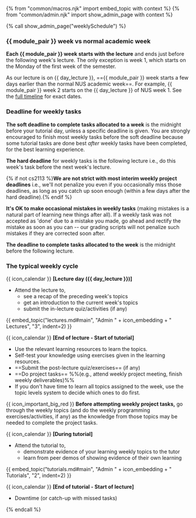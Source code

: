 {% from "common/macros.njk" import embed_topic with context %}
{% from "common/admin.njk" import show_admin_page with context %}

{% call show_admin_page("weeklySchedule") %}
<div id="main">

<div id="week-definition">

### {{ module_pair }} week vs normal academic week

**Each {{ module_pair }} week starts with the lecture** and ends just before the following week's lecture. The only exception is week 1, which starts on the Monday of the first week of the semester. <div tags="m--cs2103 m--cs2113 m--tic4001 m--tic4002">As our lecture is on {{ day_lecture }}, =={{ module_pair }} week starts a few days earlier than the normal NUS academic week==. For example, {{ module_pair }} week 2 starts on the {{ day_lecture }} of NUS week 1. See the [full timeline](../schedule/timeline.html) for exact dates.</div>
</div>
<p/>
<div tags="m--cs2103 m--cs2113 m--tic4001 m--tic4002" id="deadline-definition">

### Deadline for weekly tasks

<div tags="m--cs2103 m--cs2113">

**The soft deadline to complete tasks allocated to a week** is the <tooltip content="e.g., if your tutorial is on Thursday, the deadline is Wednesday 23.59">midnight before your tutorial day</tooltip>, unless a specific deadline is given. You are strongly encouraged to finish most weekly tasks before the soft deadline because some tutorial tasks are done best _after_ weekly tasks have been completed, for the best learning experience.

<span class="text-danger">**The hard deadline** for weekly tasks is the following lecture</span> i.e., do this week's task before the next week's lecture.

{% if not cs2113 %}**We are not strict with most interim weekly project deadlines** i.e., we'll not penalize you even if you occasionally miss those deadlines, as long as you catch up soon enough (within a few days after the hard deadline).{% endif %}

**It's OK to make occasional mistakes in weekly tasks** (making mistakes is a natural part of learning new things after all). If a weekly task was not accepted as 'done' due to a mistake you made, go ahead and rectify the mistake as soon as you can -- our grading scripts will not penalize such mistakes if they are corrected soon after.
</div>
<div tags="m--tic4001 m--tic4002">

**The deadline to complete tasks allocated to the week** is the midnight before the following lecture.
</div>
</div>

<div tags="m--cs2103 m--cs2113">

### The typical weekly cycle

{{ icon_calendar }} **[Lecture day ({{ day_lecture }})]**<br>

* Attend the lecture to,
  * see a recap of the preceding week's topics
  * get an introduction to the current week's topics
  * submit the in-lecture quiz/activities (if any)

{{ embed_topic("lectures.md#main", "Admin " + icon_embedding + " Lectures", "3", indent=2) }}

<p/>

{{ icon_calendar }} **[End of lecture - Start of tutorial]**<br>

 * Use the relevant learning resources to learn the topics.
 * Self-test your knowledge using exercises given in the learning resources.
 * ==Submit the post-lecture quiz/exercises== (if any)
 * ==Do project tasks== %%(e.g., attend weekly project meeting, finish weekly deliverables)%%
 * If you don't have time to learn all topics assigned to the week, use the topic levels system to decide which ones to do first.

<div tags="m--cs2103 m--cs2113 m--tic2002">
<box type="warning">

<span id="before-attempting-tasks">

{{ icon_important_big_red }} **Before attempting weekly project tasks,** go through the weekly topics (and do the weekly programming exercises/activities, if any) as the knowledge from those topics may be needed to complete the project tasks.
</span>

</box>
</div>

<p/>

{{ icon_calendar }} **[During tutorial]**<br>

* Attend the tutorial to,
  * demonstrate evidence of your learning weekly topics to the tutor
  * learn from peer demos of showing evidence of their own learning

{{ embed_topic("tutorials.md#main", "Admin " + icon_embedding + " Tutorials", "2", indent=2) }}
<p/>

{{ icon_calendar }} **[End of tutorial - Start of lecture]**<br>

* Downtime (or catch-up with missed tasks)

</div>

</div>

{% endcall %}
